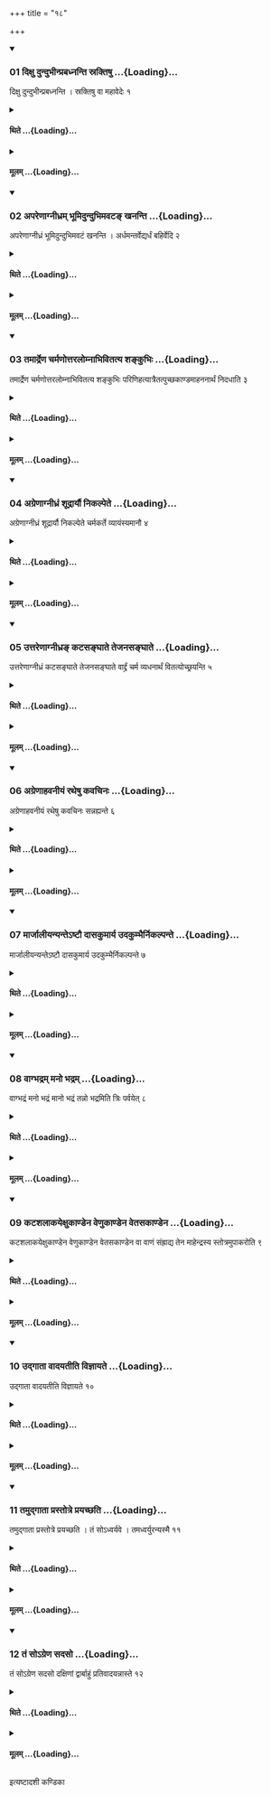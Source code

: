 +++
title = "१८"

+++

<div class="js_include" includetitle="true" newlevelforh1="3" unfilled url="/vedAH_yajuH/taittirIyam/sUtram/ApastambaH/shrautam/vishvAsa-prastutiH/21/18/01_dixu_dundubhInprabadhnanti_sraktiShu.md">
<details open><summary><h3>01 दिक्षु दुन्दुभीन्प्रबध्नन्ति स्रक्तिषु ...{Loading}...</h3></summary>

दिक्षु दुन्दुभीन्प्रबध्नन्ति । स्रक्तिषु वा महावेदेः १
</details>
</div>
<div class="js_include collapsed" newlevelforh1="4" title="थिते" unfilled url="/vedAH_yajuH/taittirIyam/sUtram/ApastambaH/shrautam/thite/21/18/01_dixu_dundubhInprabadhnanti_sraktiShu.md">
<details><summary><h4>थिते ...{Loading}...</h4></summary>

दिक्षु दुन्दुभीन्प्रबध्नन्ति । स्रक्तिषु वा महावेदेः १
</details>
</div>
<div class="js_include collapsed" newlevelforh1="4" title="मूलम्" unfilled url="/vedAH_yajuH/taittirIyam/sUtram/ApastambaH/shrautam/mUlam/21/18/01_dixu_dundubhInprabadhnanti_sraktiShu.md">
<details><summary><h4>मूलम् ...{Loading}...</h4></summary>

दिक्षु दुन्दुभीन्प्रबध्नन्ति । स्रक्तिषु वा महावेदेः १
</details>
</div>
<div class="js_include" includetitle="true" newlevelforh1="3" unfilled url="/vedAH_yajuH/taittirIyam/sUtram/ApastambaH/shrautam/vishvAsa-prastutiH/21/18/02_apareNAgnIdhram_bhUmidundubhimavaTa~N_khananti.md">
<details open><summary><h3>02 अपरेणाग्नीध्रम् भूमिदुन्दुभिमवटङ् खनन्ति ...{Loading}...</h3></summary>

अपरेणाग्नीध्रं भूमिदुन्दुभिमवटं खनन्ति । अर्धमन्तर्वेद्यर्धं बहिर्वेदि २
</details>
</div>
<div class="js_include collapsed" newlevelforh1="4" title="थिते" unfilled url="/vedAH_yajuH/taittirIyam/sUtram/ApastambaH/shrautam/thite/21/18/02_apareNAgnIdhram_bhUmidundubhimavaTa~N_khananti.md">
<details><summary><h4>थिते ...{Loading}...</h4></summary>

अपरेणाग्नीध्रं भूमिदुन्दुभिमवटं खनन्ति । अर्धमन्तर्वेद्यर्धं बहिर्वेदि २
</details>
</div>
<div class="js_include collapsed" newlevelforh1="4" title="मूलम्" unfilled url="/vedAH_yajuH/taittirIyam/sUtram/ApastambaH/shrautam/mUlam/21/18/02_apareNAgnIdhram_bhUmidundubhimavaTa~N_khananti.md">
<details><summary><h4>मूलम् ...{Loading}...</h4></summary>

अपरेणाग्नीध्रं भूमिदुन्दुभिमवटं खनन्ति । अर्धमन्तर्वेद्यर्धं बहिर्वेदि २
</details>
</div>
<div class="js_include" includetitle="true" newlevelforh1="3" unfilled url="/vedAH_yajuH/taittirIyam/sUtram/ApastambaH/shrautam/vishvAsa-prastutiH/21/18/03_tamArdreNa_charmaNottaralomnAbhivitatya_shankubhiH.md">
<details open><summary><h3>03 तमार्द्रेण चर्मणोत्तरलोम्नाभिवितत्य शङ्कुभिः ...{Loading}...</h3></summary>

तमार्द्रेण चर्मणोत्तरलोम्नाभिवितत्य शङ्कुभिः परिणिहत्यात्रैतत्पुच्छकाण्डमाहननार्थं निदधाति ३
</details>
</div>
<div class="js_include collapsed" newlevelforh1="4" title="थिते" unfilled url="/vedAH_yajuH/taittirIyam/sUtram/ApastambaH/shrautam/thite/21/18/03_tamArdreNa_charmaNottaralomnAbhivitatya_shankubhiH.md">
<details><summary><h4>थिते ...{Loading}...</h4></summary>

तमार्द्रेण चर्मणोत्तरलोम्नाभिवितत्य शङ्कुभिः परिणिहत्यात्रैतत्पुच्छकाण्डमाहननार्थं निदधाति ३
</details>
</div>
<div class="js_include collapsed" newlevelforh1="4" title="मूलम्" unfilled url="/vedAH_yajuH/taittirIyam/sUtram/ApastambaH/shrautam/mUlam/21/18/03_tamArdreNa_charmaNottaralomnAbhivitatya_shankubhiH.md">
<details><summary><h4>मूलम् ...{Loading}...</h4></summary>

तमार्द्रेण चर्मणोत्तरलोम्नाभिवितत्य शङ्कुभिः परिणिहत्यात्रैतत्पुच्छकाण्डमाहननार्थं निदधाति ३
</details>
</div>
<div class="js_include" includetitle="true" newlevelforh1="3" unfilled url="/vedAH_yajuH/taittirIyam/sUtram/ApastambaH/shrautam/vishvAsa-prastutiH/21/18/04_agreNAgnIdhraM_shUdrAryau_nikalpete.md">
<details open><summary><h3>04 अग्रेणाग्नीध्रं शूद्रार्यौ निकल्पेते ...{Loading}...</h3></summary>

अग्रेणाग्नीध्रं शूद्रार्यौ निकल्पेते चर्मकर्ते व्यायंस्यमानौ ४
</details>
</div>
<div class="js_include collapsed" newlevelforh1="4" title="थिते" unfilled url="/vedAH_yajuH/taittirIyam/sUtram/ApastambaH/shrautam/thite/21/18/04_agreNAgnIdhraM_shUdrAryau_nikalpete.md">
<details><summary><h4>थिते ...{Loading}...</h4></summary>

अग्रेणाग्नीध्रं शूद्रार्यौ निकल्पेते चर्मकर्ते व्यायंस्यमानौ ४
</details>
</div>
<div class="js_include collapsed" newlevelforh1="4" title="मूलम्" unfilled url="/vedAH_yajuH/taittirIyam/sUtram/ApastambaH/shrautam/mUlam/21/18/04_agreNAgnIdhraM_shUdrAryau_nikalpete.md">
<details><summary><h4>मूलम् ...{Loading}...</h4></summary>

अग्रेणाग्नीध्रं शूद्रार्यौ निकल्पेते चर्मकर्ते व्यायंस्यमानौ ४
</details>
</div>
<div class="js_include" includetitle="true" newlevelforh1="3" unfilled url="/vedAH_yajuH/taittirIyam/sUtram/ApastambaH/shrautam/vishvAsa-prastutiH/21/18/05_uttareNAgnIdhra~N_kaTasanghAte_tejanasanghAte.md">
<details open><summary><h3>05 उत्तरेणाग्नीध्रङ् कटसङ्घाते तेजनसङ्घाते ...{Loading}...</h3></summary>

उत्तरेणाग्नीध्रं कटसङ्घाते तेजनसङ्घाते वार्द्द्रं चर्म व्यधनार्थं वितत्योच्छ्रयन्ति ५
</details>
</div>
<div class="js_include collapsed" newlevelforh1="4" title="थिते" unfilled url="/vedAH_yajuH/taittirIyam/sUtram/ApastambaH/shrautam/thite/21/18/05_uttareNAgnIdhra~N_kaTasanghAte_tejanasanghAte.md">
<details><summary><h4>थिते ...{Loading}...</h4></summary>

उत्तरेणाग्नीध्रं कटसङ्घाते तेजनसङ्घाते वार्द्द्रं चर्म व्यधनार्थं वितत्योच्छ्रयन्ति ५
</details>
</div>
<div class="js_include collapsed" newlevelforh1="4" title="मूलम्" unfilled url="/vedAH_yajuH/taittirIyam/sUtram/ApastambaH/shrautam/mUlam/21/18/05_uttareNAgnIdhra~N_kaTasanghAte_tejanasanghAte.md">
<details><summary><h4>मूलम् ...{Loading}...</h4></summary>

उत्तरेणाग्नीध्रं कटसङ्घाते तेजनसङ्घाते वार्द्द्रं चर्म व्यधनार्थं वितत्योच्छ्रयन्ति ५
</details>
</div>
<div class="js_include" includetitle="true" newlevelforh1="3" unfilled url="/vedAH_yajuH/taittirIyam/sUtram/ApastambaH/shrautam/vishvAsa-prastutiH/21/18/06_agreNAhavanIyaM_ratheShu_kavachinaH.md">
<details open><summary><h3>06 अग्रेणाहवनीयं रथेषु कवचिनः ...{Loading}...</h3></summary>

अग्रेणाहवनीयं रथेषु कवचिनः सन्नह्यन्ते ६
</details>
</div>
<div class="js_include collapsed" newlevelforh1="4" title="थिते" unfilled url="/vedAH_yajuH/taittirIyam/sUtram/ApastambaH/shrautam/thite/21/18/06_agreNAhavanIyaM_ratheShu_kavachinaH.md">
<details><summary><h4>थिते ...{Loading}...</h4></summary>

अग्रेणाहवनीयं रथेषु कवचिनः सन्नह्यन्ते ६
</details>
</div>
<div class="js_include collapsed" newlevelforh1="4" title="मूलम्" unfilled url="/vedAH_yajuH/taittirIyam/sUtram/ApastambaH/shrautam/mUlam/21/18/06_agreNAhavanIyaM_ratheShu_kavachinaH.md">
<details><summary><h4>मूलम् ...{Loading}...</h4></summary>

अग्रेणाहवनीयं रथेषु कवचिनः सन्नह्यन्ते ६
</details>
</div>
<div class="js_include" includetitle="true" newlevelforh1="3" unfilled url="/vedAH_yajuH/taittirIyam/sUtram/ApastambaH/shrautam/vishvAsa-prastutiH/21/18/07_mArjAlIyanyante-ShTau_dAsakumArya_udakumbhairnikalpante.md">
<details open><summary><h3>07 मार्जालीयन्यन्तेऽष्टौ दासकुमार्य उदकुम्भैर्निकल्पन्ते ...{Loading}...</h3></summary>

मार्जालीयन्यन्तेऽष्टौ दासकुमार्य उदकुम्भैर्निकल्पन्ते ७
</details>
</div>
<div class="js_include collapsed" newlevelforh1="4" title="थिते" unfilled url="/vedAH_yajuH/taittirIyam/sUtram/ApastambaH/shrautam/thite/21/18/07_mArjAlIyanyante-ShTau_dAsakumArya_udakumbhairnikalpante.md">
<details><summary><h4>थिते ...{Loading}...</h4></summary>

मार्जालीयन्यन्तेऽष्टौ दासकुमार्य उदकुम्भैर्निकल्पन्ते ७
</details>
</div>
<div class="js_include collapsed" newlevelforh1="4" title="मूलम्" unfilled url="/vedAH_yajuH/taittirIyam/sUtram/ApastambaH/shrautam/mUlam/21/18/07_mArjAlIyanyante-ShTau_dAsakumArya_udakumbhairnikalpante.md">
<details><summary><h4>मूलम् ...{Loading}...</h4></summary>

मार्जालीयन्यन्तेऽष्टौ दासकुमार्य उदकुम्भैर्निकल्पन्ते ७
</details>
</div>
<div class="js_include" includetitle="true" newlevelforh1="3" unfilled url="/vedAH_yajuH/taittirIyam/sUtram/ApastambaH/shrautam/vishvAsa-prastutiH/21/18/08_vAgbhadram_mano_bhadram.md">
<details open><summary><h3>08 वाग्भद्रम् मनो भद्रम् ...{Loading}...</h3></summary>

वाग्भद्रं मनो भद्रं मानो भद्रं तन्नो भद्रमिति त्रिः पर्वयेत् ८
</details>
</div>
<div class="js_include collapsed" newlevelforh1="4" title="थिते" unfilled url="/vedAH_yajuH/taittirIyam/sUtram/ApastambaH/shrautam/thite/21/18/08_vAgbhadram_mano_bhadram.md">
<details><summary><h4>थिते ...{Loading}...</h4></summary>

वाग्भद्रं मनो भद्रं मानो भद्रं तन्नो भद्रमिति त्रिः पर्वयेत् ८
</details>
</div>
<div class="js_include collapsed" newlevelforh1="4" title="मूलम्" unfilled url="/vedAH_yajuH/taittirIyam/sUtram/ApastambaH/shrautam/mUlam/21/18/08_vAgbhadram_mano_bhadram.md">
<details><summary><h4>मूलम् ...{Loading}...</h4></summary>

वाग्भद्रं मनो भद्रं मानो भद्रं तन्नो भद्रमिति त्रिः पर्वयेत् ८
</details>
</div>
<div class="js_include" includetitle="true" newlevelforh1="3" unfilled url="/vedAH_yajuH/taittirIyam/sUtram/ApastambaH/shrautam/vishvAsa-prastutiH/21/18/09_kaTashalAkayexukANDena_veNukANDena_vetasakANDena.md">
<details open><summary><h3>09 कटशलाकयेक्षुकाण्डेन वेणुकाण्डेन वेतसकाण्डेन ...{Loading}...</h3></summary>

कटशलाकयेक्षुकाण्डेन वेणुकाण्डेन वेतसकाण्डेन वा वाणं संह्राद्य तेन माहेन्द्रस्य स्तोत्रमुपाकरोति ९
</details>
</div>
<div class="js_include collapsed" newlevelforh1="4" title="थिते" unfilled url="/vedAH_yajuH/taittirIyam/sUtram/ApastambaH/shrautam/thite/21/18/09_kaTashalAkayexukANDena_veNukANDena_vetasakANDena.md">
<details><summary><h4>थिते ...{Loading}...</h4></summary>

कटशलाकयेक्षुकाण्डेन वेणुकाण्डेन वेतसकाण्डेन वा वाणं संह्राद्य तेन माहेन्द्रस्य स्तोत्रमुपाकरोति ९
</details>
</div>
<div class="js_include collapsed" newlevelforh1="4" title="मूलम्" unfilled url="/vedAH_yajuH/taittirIyam/sUtram/ApastambaH/shrautam/mUlam/21/18/09_kaTashalAkayexukANDena_veNukANDena_vetasakANDena.md">
<details><summary><h4>मूलम् ...{Loading}...</h4></summary>

कटशलाकयेक्षुकाण्डेन वेणुकाण्डेन वेतसकाण्डेन वा वाणं संह्राद्य तेन माहेन्द्रस्य स्तोत्रमुपाकरोति ९
</details>
</div>
<div class="js_include" includetitle="true" newlevelforh1="3" unfilled url="/vedAH_yajuH/taittirIyam/sUtram/ApastambaH/shrautam/vishvAsa-prastutiH/21/18/10_udgAtA_vAdayatIti_vijnAyate.md">
<details open><summary><h3>10 उद्गाता वादयतीति विज्ञायते ...{Loading}...</h3></summary>

उद्गाता वादयतीति विज्ञायते १०
</details>
</div>
<div class="js_include collapsed" newlevelforh1="4" title="थिते" unfilled url="/vedAH_yajuH/taittirIyam/sUtram/ApastambaH/shrautam/thite/21/18/10_udgAtA_vAdayatIti_vijnAyate.md">
<details><summary><h4>थिते ...{Loading}...</h4></summary>

उद्गाता वादयतीति विज्ञायते १०
</details>
</div>
<div class="js_include collapsed" newlevelforh1="4" title="मूलम्" unfilled url="/vedAH_yajuH/taittirIyam/sUtram/ApastambaH/shrautam/mUlam/21/18/10_udgAtA_vAdayatIti_vijnAyate.md">
<details><summary><h4>मूलम् ...{Loading}...</h4></summary>

उद्गाता वादयतीति विज्ञायते १०
</details>
</div>
<div class="js_include" includetitle="true" newlevelforh1="3" unfilled url="/vedAH_yajuH/taittirIyam/sUtram/ApastambaH/shrautam/vishvAsa-prastutiH/21/18/11_tamudgAtA_prastotre_prayachChati.md">
<details open><summary><h3>11 तमुद्गाता प्रस्तोत्रे प्रयच्छति ...{Loading}...</h3></summary>

तमुद्गाता प्रस्तोत्रे प्रयच्छति । तं सोऽध्वर्यवे । तमध्वर्युरन्यस्मै ११
</details>
</div>
<div class="js_include collapsed" newlevelforh1="4" title="थिते" unfilled url="/vedAH_yajuH/taittirIyam/sUtram/ApastambaH/shrautam/thite/21/18/11_tamudgAtA_prastotre_prayachChati.md">
<details><summary><h4>थिते ...{Loading}...</h4></summary>

तमुद्गाता प्रस्तोत्रे प्रयच्छति । तं सोऽध्वर्यवे । तमध्वर्युरन्यस्मै ११
</details>
</div>
<div class="js_include collapsed" newlevelforh1="4" title="मूलम्" unfilled url="/vedAH_yajuH/taittirIyam/sUtram/ApastambaH/shrautam/mUlam/21/18/11_tamudgAtA_prastotre_prayachChati.md">
<details><summary><h4>मूलम् ...{Loading}...</h4></summary>

तमुद्गाता प्रस्तोत्रे प्रयच्छति । तं सोऽध्वर्यवे । तमध्वर्युरन्यस्मै ११
</details>
</div>
<div class="js_include" includetitle="true" newlevelforh1="3" unfilled url="/vedAH_yajuH/taittirIyam/sUtram/ApastambaH/shrautam/vishvAsa-prastutiH/21/18/12_taM_so-greNa_sadaso.md">
<details open><summary><h3>12 तं सोऽग्रेण सदसो ...{Loading}...</h3></summary>

तं सोऽग्रेण सदसो दक्षिणां द्वार्बाहुं प्रतिवादयन्नास्ते १२
</details>
</div>
<div class="js_include collapsed" newlevelforh1="4" title="थिते" unfilled url="/vedAH_yajuH/taittirIyam/sUtram/ApastambaH/shrautam/thite/21/18/12_taM_so-greNa_sadaso.md">
<details><summary><h4>थिते ...{Loading}...</h4></summary>

तं सोऽग्रेण सदसो दक्षिणां द्वार्बाहुं प्रतिवादयन्नास्ते १२
</details>
</div>
<div class="js_include collapsed" newlevelforh1="4" title="मूलम्" unfilled url="/vedAH_yajuH/taittirIyam/sUtram/ApastambaH/shrautam/mUlam/21/18/12_taM_so-greNa_sadaso.md">
<details><summary><h4>मूलम् ...{Loading}...</h4></summary>

तं सोऽग्रेण सदसो दक्षिणां द्वार्बाहुं प्रतिवादयन्नास्ते १२
</details>
</div>

  
इत्यष्टादशी कण्डिका 

